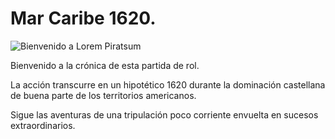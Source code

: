 Mar Caribe 1620.
==============

![Bienvenido a Lorem Piratsum](https://samumseoane.github.io/BitacoraLoremPiratsum/img/bandera_rota.jpg)


Bienvenido a la crónica de esta partida de rol. 

La acción transcurre en un hipotético 1620 durante la dominación castellana de buena parte de los territorios americanos.

Sigue las aventuras de una tripulación poco corriente envuelta en sucesos extraordinarios.
